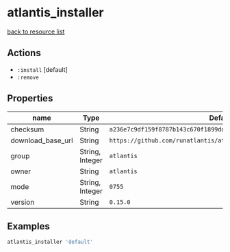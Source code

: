 # atlantis_installer

[back to resource list](https://github.com/sous-chefs/atlantis#resources)

## Actions

- `:install` [default]
- `:remove`

## Properties

| name                        | Type            | Default                                                            | Description   |
| --------------------------- | --------------- | ------------------------------------------------------------------ | ------------- |
| checksum                    | String          | `a236e7c9df159f8787b143c670f1899dd4bc4349f23ed696468600280fa1266e` | Required      |
| download_base_url           | String          | `https://github.com/runatlantis/atlantis/releases/download`        |               |
| group                       | String, Integer | `atlantis`                                                         |               |
| owner                       | String          | `atlantis`                                                         |               |
| mode                        | String, Integer | `0755`                                                             |               |
| version                     | String          | `0.15.0`                                                           | Required      |

## Examples

```ruby
atlantis_installer 'default'
```

